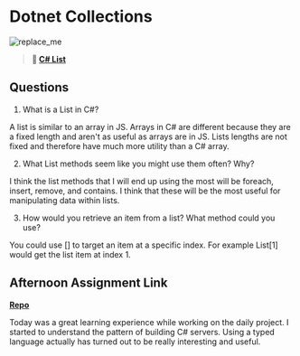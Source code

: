 # Dotnet Collections

![replace_me](https://codeworks.blob.core.windows.net/public/assets/img/illustrations/placeholder.svg)

> **📖 [C# List](https://codeworksacademy.com/fs-student-guide/resources/wk10/02-List-Methods)**

## Questions

1. What is a List in C#?

A list is similar to an array in JS. Arrays in C# are different because they are a fixed length and aren't as useful as arrays are in JS. Lists lengths are not fixed and therefore have much more utility than a C# array.

2. What List methods seem like you might use them often? Why?

I think the list methods that I will end up using the most will be foreach, insert, remove, and contains. I think that these will be the most useful for manipulating data within lists.

3. How would you retrieve an item from a list? What method could you use?

You could use [] to target an item at a specific index. For example List[1] would get the list item at index 1.

## Afternoon Assignment Link

**[Repo](https://github.com/CALEBELLIOTT/GregsListDotNet)**

Today was a great learning experience while working on the daily project. I started to understand the pattern of building C# servers. Using a typed language actually has turned out to be really interesting and useful.